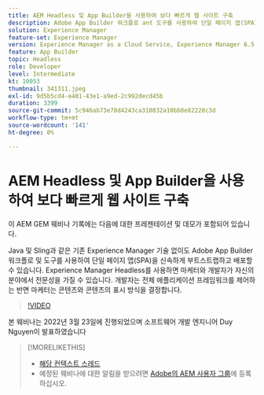 ```yaml
---
title: AEM Headless 및 App Builder을 사용하여 보다 빠르게 웹 사이트 구축
description: Adobe App Builder 워크플로 ant 도구를 사용하여 단일 페이지 앱(SPA)을 빠르게 부트스트랩하고 배포하는 방법에 대한 프레젠테이션 및 데모를 시청하십시오.
solution: Experience Manager
feature-set: Experience Manager
version: Experience Manager as a Cloud Service, Experience Manager 6.5
feature: App Builder
topic: Headless
role: Developer
level: Intermediate
kt: 10053
thumbnail: 341311.jpeg
exl-id: 9d5b5cd4-e401-43e1-a9ed-2c992decd45b
duration: 3399
source-git-commit: 5c946ab73e78d4243ca310032a10bb8e82228c3d
workflow-type: tm+mt
source-wordcount: '141'
ht-degree: 0%

---
```


# AEM Headless 및 App Builder을 사용하여 보다 빠르게 웹 사이트 구축

이 AEM GEM 웨비나 기록에는 다음에 대한 프레젠테이션 및 데모가 포함되어 있습니다.

Java 및 Sling과 같은 기존 Experience Manager 기술 없이도 Adobe App Builder 워크플로 및 도구를 사용하여 단일 페이지 앱(SPA)을 신속하게 부트스트랩하고 배포할 수 있습니다. Experience Manager Headless를 사용하면 마케터와 개발자가 자신의 분야에서 전문성을 가질 수 있습니다. 개발자는 전체 애플리케이션 프레임워크를 제어하는 반면 마케터는 콘텐츠와 콘텐츠의 표시 방식을 결정합니다.

>[!VIDEO](https://video.tv.adobe.com/v/341311/?quality=12&learn=on)

본 웨비나는 2022년 3월 23일에 진행되었으며 소프트웨어 개발 엔지니어 Duy Nguyen이 발표하였습니다

>[!MORELIKETHIS]
>
>* [해당 컨텍스트 스레드](https://adobe.ly/3LkSWdm)
>* 예정된 웨비나에 대한 알림을 받으려면 [Adobe의 AEM 사용자 그룹](https://aem-augs.adobe.com/)에 등록하십시오.


<!-- >>* [Corresponding Adobe Experience Manager User Group Event page](https://aem-augs.adobe.com/details/adobe-experience-manager-aem-learning-chapter-presents-aem-gems-build-sites-faster-with-aem-headless-and-app-builder/) -->
